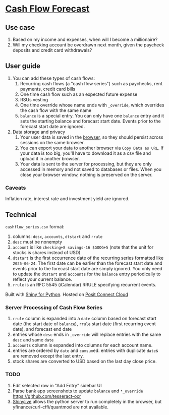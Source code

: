 # [Cash Flow Forecast](https://xiruizhao-cf.share.connect.posit.cloud)

## Use case

1.  Based on my income and expenses, when will I become a millionaire?
2.  Will my checking account be overdrawn next month, given the paycheck deposits and credit card withdrawals?

## User guide

1.  You can add these types of cash flows:
    1.  Recurring cash flows (a "cash flow series") such as paychecks, rent payments, credit card bills
    2.  One time cash flow such as an expected future expense
    3.  RSUs vesting
    4.  One time override whose name ends with `_override`, which overrides the cash flow with the same name
    5.  `balance` is a special entry. You can only have one `balance` entry and it sets the starting balance and forecast start date. Events prior to the forecast start date are ignored.
2.  Data storage and privacy
    1.  Your user data is saved in the [browser](https://en.wikipedia.org/wiki/Web_storage), so they should persist across sessions on the same browser.
    2.  You can export your data to another browser via `Copy Data as URL`. If your data is too big, you'll have to download it as a csv file and upload it in another browser.
    3.  Your data is sent to the server for processing, but they are only accessed in memory and not saved to databases or files. When you close your browser window, nothing is preserved on the server.

### Caveats

Inflation rate, interest rate and investment yield are ignored.

## Technical

`cashflow_series.csv` format:

1.  columns: `desc`, `accounts`, `dtstart` and `rrule`
2.  `desc` must be nonempty
3.  `account` is like `checking+8 savings-16 $GOOG+5` (note that the unit for stocks is shares instead of USD)
4.  `dtstart` is the first occurrence date of the recurring series formatted like `2025-06-24`. The first date can be earlier than the forecast start date and events prior to the forecast start date are simply ignored. You only need to update the `dtstart` and `accounts` for the `balance` entry periodically to reflect your current balance.
5.  `rrule` is an RFC 5545 (iCalendar) RRULE specifying recurrent events.

Built with [Shiny for Python](https://shiny.posit.co/py/). Hosted on [Posit Connect Cloud](https://connect.posit.cloud)

### Server Processing of Cash Flow Series

1.  `rrule` column is expanded into a `date` column based on forecast start date (the start date of `balance`), `rrule` start date (first recurring event date), and forecast end date
2.  entries whose `desc` ends in `_override` will replace entries with the same `desc` and same `date`
3.  `accounts` column is expanded into columns for each account name.
4.  entries are ordered by `date` and `cumsum`ed. entries with duplicate `date`s are removed except the last entry.
5.  stock shares are converted to USD based on the last day close price.

### TODO

1.  Edit selected row in "Add Entry" sidebar UI
2.  Parse bank app screenshots to update `balance` and `*_override` https://github.com/tesseract-ocr
3.  [Shinylive](https://shiny.posit.co/py/get-started/shinylive.html) allows the python server to run completely in the browser, but yfinance/curl-cffi/quantmod are not available.